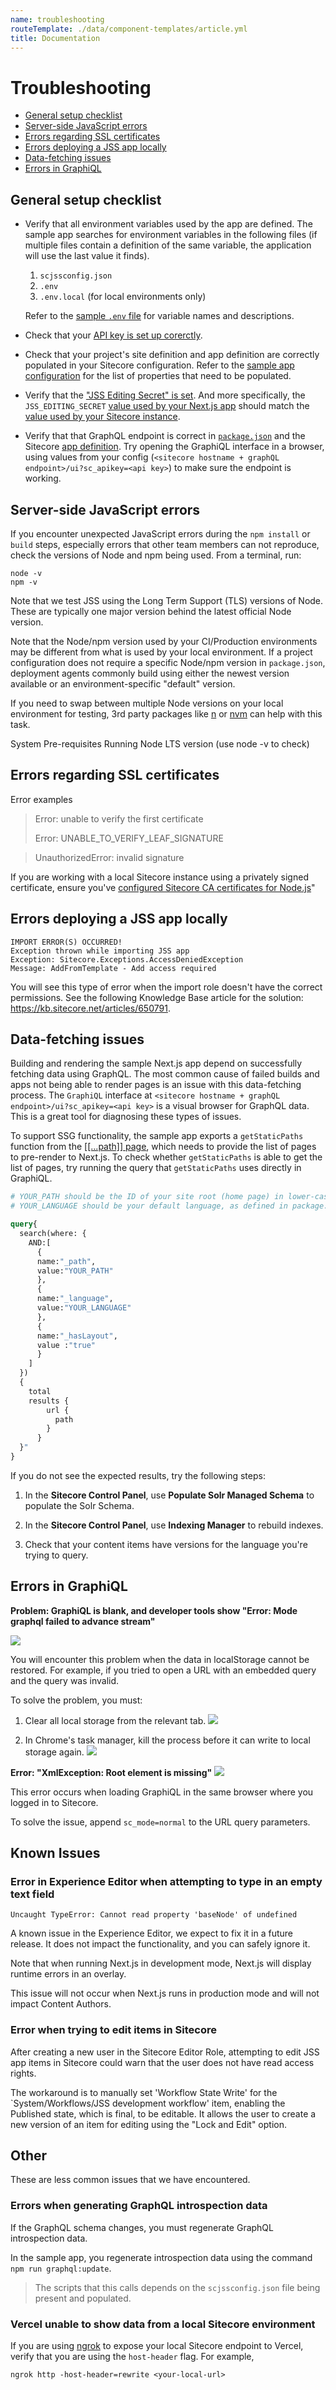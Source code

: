 ```yaml
---
name: troubleshooting
routeTemplate: ./data/component-templates/article.yml
title: Documentation
---
```


# Troubleshooting

- [General setup checklist](#general-setup-checklist)
- [Server-side JavaScript errors](#server-side-javascript-errors)
- [Errors regarding SSL certificates](#errors-regarding-ssl-certificates)
- [Errors deploying a JSS app locally](#errors-deploying-a-jss-app-locally)
- [Data-fetching issues](#data-fetching-issues)
- [Errors in GraphiQL](#errors-in-graphiql)

## General setup checklist

- Verify that all environment variables used by the app are defined. The sample app searches for environment variables in the following files (if multiple files contain a definition of the same variable, the application will use the last value it finds).
  1. `scjssconfig.json`
  2. `.env`
  3. `.env.local` (for local environments only)

  Refer to the [sample `.env` file](https://github.com/Sitecore/jss/blob/master/samples/nextjs/.env) for variable names and descriptions. 

- Check that your [API key is set up corerctly](/docs/client-frameworks/getting-started/app-deployment#step-2-api-key).

- Check that your project's site definition and app definition are correctly populated in your Sitecore configuration. Refer to the [sample app configuration](https://github.com/Sitecore/jss/blob/master/samples/nextjs/sitecore/config/JssNextWeb.config) for the list of properties that need to be populated.

- Verify that the ["JSS Editing Secret" is set](/docs/nextjs/experience-editor/walkthrough#jss-editing-secret). And more specifically, the `JSS_EDITING_SECRET` [value used by your Next.js app](https://github.com/Sitecore/jss/blob/cb32d3a21b87f488bd4bb5d311d556fd1f8354c4/samples/nextjs/.env#L18) should match the [value used by your Sitecore instance](https://github.com/Sitecore/jss/blob/cb32d3a21b87f488bd4bb5d311d556fd1f8354c4/samples/nextjs/sitecore/config/JssNextWeb.config#L37).

- Verify that that GraphQL endpoint is correct in [`package.json`](https://github.com/Sitecore/jss/blob/cb32d3a21b87f488bd4bb5d311d556fd1f8354c4/samples/nextjs/package.json#L12) and the Sitecore [app definition](https://github.com/Sitecore/jss/blob/cb32d3a21b87f488bd4bb5d311d556fd1f8354c4/samples/nextjs/sitecore/config/JssNextWeb.config#L72). Try opening the GraphiQL interface in a browser, using values from your config (`<sitecore hostname + graphQL endpoint>/ui?sc_apikey=<api key>`) to make sure the endpoint is working.

## Server-side JavaScript errors

If you encounter unexpected JavaScript errors during the `npm install` or `build` steps, especially errors that other team members can not reproduce, check the versions of Node and npm being used. From a terminal, run:
```
node -v
npm -v
```
Note that we test JSS using the Long Term Support (TLS) versions of Node. These are typically one major version behind the latest official Node version.

Note that the Node/npm version used by your CI/Production environments may be different from what is used by your local environment. If a project configuration does not require a specific Node/npm version in `package.json`, deployment agents commonly build using either the newest version available or an environment-specific "default" version.

If you need to swap between multiple Node versions on your local environment for testing, 3rd party packages like [n](https://github.com/tj/n) or [nvm](https://github.com/nvm-sh/nvm) can help with this task.

System Pre-requisites
Running Node LTS version (use node -v to check)

## Errors regarding SSL certificates

Error examples
> Error: unable to verify the first certificate
>
> Error: UNABLE_TO_VERIFY_LEAF_SIGNATURE

> UnauthorizedError: invalid signature

If you are working with a local Sitecore instance using a privately signed certificate, ensure you've [configured Sitecore CA certificates for Node.js](/docs/temp/node-certificates)"

## Errors deploying a JSS app locally

```
IMPORT ERROR(S) OCCURRED!
Exception thrown while importing JSS app
Exception: Sitecore.Exceptions.AccessDeniedException
Message: AddFromTemplate - Add access required
```

You will see this type of error when the import role doesn't have the correct permissions. See the following Knowledge Base article for the solution: https://kb.sitecore.net/articles/650791.

## Data-fetching issues
Building and rendering the sample Next.js app depend on successfully fetching data using GraphQL. The most common cause of failed builds and apps not being able to render pages is an issue with this data-fetching process. The `GraphiQL` interface at `<sitecore hostname + graphQL endpoint>/ui?sc_apikey=<api key>` is a visual browser for GraphQL data. This is a great tool for diagnosing these types of issues.

To support SSG functionality, the sample app exports a `getStaticPaths` function from the <a href="https://github.com/Sitecore/jss/blob/master/samples/nextjs/src/pages/%5B%5B...path%5D%5D.tsx">[[...path]] page</a>, which needs to provide the list of pages to pre-render to Next.js. To check whether `getStaticPaths` is able to get the list of pages, try running the query that `getStaticPaths` uses directly in GraphiQL.

```graphql
# YOUR_PATH should be the ID of your site root (home page) in lower-case, with dashes removed.
# YOUR_LANGUAGE should be your default language, as defined in package.json

query{
  search(where: {
    AND:[
      {
      name:"_path",
      value:"YOUR_PATH"
      },
      {
      name:"_language",
      value:"YOUR_LANGUAGE"
      },
      {
      name:"_hasLayout",
      value :"true"
      }
    ]
  })
  { 
    total
    results {
        url {
          path
        }
      }
  }"
}
```

If you do not see the expected results, try the following steps:

1. In the **Sitecore Control Panel**, use **Populate Solr Managed Schema** to populate the Solr Schema.

2. In the **Sitecore Control Panel**, use **Indexing Manager** to rebuild indexes.

3. Check that your content items have versions for the language you're trying to query.

## Errors in GraphiQL

**Problem: GraphiQL is blank, and developer tools show "Error: Mode graphql failed to advance stream"**

  ![](/assets/img/docs/nextjs/troubleshooting/graphiql-error1.png)

  You will encounter this problem when the data in localStorage cannot be restored. For example, if you tried to open a URL with an embedded query and the query was invalid.

  To solve the problem, you must: 

  1. Clear all local storage from the relevant tab.
    ![](/assets/img/docs/nextjs/troubleshooting/graphiql-error1-solution1.png)

  2. In Chrome's task manager, kill the process before it can write to local storage again.
    ![](/assets/img/docs/nextjs/troubleshooting/graphiql-error1-solution2.png)

**Error: "XmlException: Root element is missing"**
![](/assets/img/docs/nextjs/troubleshooting/graphiql-error2.png)

This error occurs when loading GraphiQL in the same browser where you logged in to Sitecore.

To solve the issue, append `sc_mode=normal` to the URL query parameters.

## Known Issues

### Error in Experience Editor when attempting to type in an empty text field

```
Uncaught TypeError: Cannot read property 'baseNode' of undefined
```

A known issue in the Experience Editor, we expect to fix it in a future release. It does not impact the functionality, and you can safely ignore it.

Note that when running Next.js in development mode, Next.js will display runtime errors in an overlay.

This issue will not occur when Next.js runs in production mode and will not impact Content Authors.

### Error when trying to edit items in Sitecore
After creating a new user in the Sitecore Editor Role, attempting to edit JSS app items in Sitecore could warn that the user does not have read access rights.

The workaround is to manually set 'Workflow State Write' for the `System/Workflows/JSS development workflow' item, enabling the Published state, which is final, to be editable. It allows the user to create a new version of an item for editing using the "Lock and Edit" option.

## Other
These are less common issues that we have encountered.

### Errors when generating GraphQL introspection data

If the GraphQL schema changes, you must regenerate GraphQL introspection data. 

In the sample app, you regenerate introspection data using the command `npm run graphql:update`.

> The scripts that this calls depends on the `scjssconfig.json` file being present and populated.

### Vercel unable to show data from a local Sitecore environment
If you are using [ngrok](https://ngrok.com/) to expose your local Sitecore endpoint to Vercel, verify that you are using the `host-header` flag.
For example,
```
ngrok http -host-header=rewrite <your-local-url>
```
